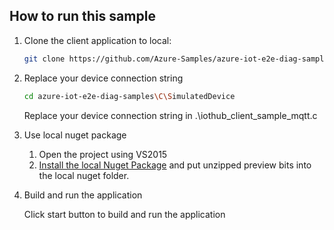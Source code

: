 ## How to run this sample

1. Clone the client application to local:

   ```bash
   git clone https://github.com/Azure-Samples/azure-iot-e2e-diag-samples.git
   ```

3. Replace your device connection string

    ```bash
    cd azure-iot-e2e-diag-samples\C\SimulatedDevice
    ```
    Replace your device connection string in .\iothub_client_sample_mqtt.c

4. Use local nuget package

    1) Open the project using VS2015
    2) [Install the local Nuget Package](https://stackoverflow.com/questions/10240029/how-do-i-install-a-nuget-package-nupkg-file-locally) and put unzipped preview bits into the local nuget folder.

5. Build and run the application

   Click start button to build and run the application
